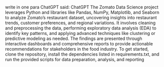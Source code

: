 write in one para
ChatGPT said:
ChatGPT
The Zomato Data Science project leverages Python and libraries like Pandas, NumPy, Matplotlib, and Seaborn to analyze Zomato’s restaurant dataset, uncovering insights into restaurant trends, customer preferences, and regional variations. It involves cleaning and preprocessing the data, performing exploratory data analysis (EDA) to identify key patterns, and applying advanced techniques like clustering or predictive modeling as needed. The findings are presented through interactive dashboards and comprehensive reports to provide actionable recommendations for stakeholders in the food industry. To get started, clone the repository, install the dependencies listed in requirements.txt, and run the provided scripts for data preparation, analysis, and reporting
